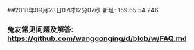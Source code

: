 ##2018年09月28日07时12分07秒 新址: 159.65.54.246
### 兔友常见问题及解答: https://github.com/wanggonging/d/blob/w/FAQ.md

